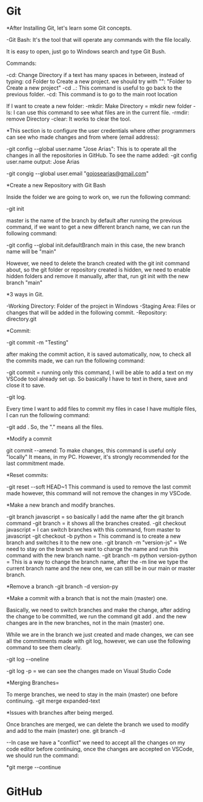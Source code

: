 # Git

*After Installing Git, let's learn some Git concepts.

-Git Bash: It's the tool that will operate any commands with the file locally.

It is easy to open, just go to Windows search and type Git Bush.

Commands:

-cd: Change Directory
if a text has many spaces in between, instead of typing: cd Folder to Create a new project. we should try with "": "Folder to Create a new project" 
-cd ..: This command is useful to go back to the previous folder.
-cd: This command is to go  to the main root location

If I want to create a new folder:
-mkdir: Make Directory = mkdir new folder
-ls: I can use this command to see what files are in the current file.
-rmdir: remove Directory
-clear: It works to clear the tool.

*This section is to configure the user credentials where other programmers can see who made changes and from where (email address):

-git config --global user.name "Jose Arias": This is to operate all the changes in all the repositories in GitHub.
To see the name added: 
-git config user.name
output: Jose Arias

-git congig --global user.email "gojosearias@gmail.com"

*Create a new Repository with Git Bash

Inside the folder we are going to work on, we run the following command:

-git init

master is the name of the branch by default after running the previous command, if we want to get a new different branch name, we can run the following command:

-git config --global init.defaultBranch main
in  this case, the new branch name will be "main"

However, we need to delete the branch created with the git init command about, so the git folder or repository created is hidden, we need to enable hidden folders and remove it manually, after that, run git init with the new branch "main"


*3 ways in Git.

-Working Directory: Folder of the project in Windows
-Staging Area: Files or changes that will be added in the following commit.
-Repository: directory.git

*Commit:

-git commit -m "Testing"

after making the commit action, it is saved automatically, now, to check all the commits made, we can run the following command:

-git commit = running only this command, I will be able to add a text on my VSCode tool already set up. So basically I have to text in there, save and close it to save.

-git log.

Every time I want to add files to commit my files in case I have multiple files, I can run the following command:

-git add .   So, the "." means all the files.

*Modify a commit

git commit --amend: To make changes, this command is useful only "locally" It means, in my PC. However, it's strongly recommended for the last commitment made.

*Reset commits: 

-git reset --soft HEAD~1 This command is used to remove the last commit made however, this command will not remove the changes in my VSCode.

*Make a new branch and modify branches. 

-git branch javascript = so basically I add the name after the git branch command
-git branch = it shows all the branches created.
-git checkout javascript = I can switch branches with this command, from master to javascript
-git checkout -b python = This command is to create a new branch and switches it to the new one.
-git branch -m "version-js" = We need to stay on the branch we want to change the name and run this command with the new branch name.
-git branch -m python version-python = This is a way to change the branch name, after the -m line we type the current branch name and the new one, we can still be in our main or master branch.

*Remove a branch
-git branch -d version-py

*Make a commit with a branch that is not the main (master) one.

Basically, we need to switch branches and make the change, after adding the change to be committed, we run the command git add . and the new changes are in the new branches, not in the main (master) one.

While we are in the branch we just created and made changes, we can see all the commitments made with git log, however, we can use the following command to see them clearly.

-git log --oneline

-git log -p = we can see the changes made on Visual Studio Code

*Merging Branches=

To merge branches, we need to stay in the main (master) one before continuing.
-git merge expanded-text

*Issues with branches after being merged.

Once branches are merged, we can delete the branch we used to modify and add to the main (master) one. git branch -d

--In case we have a "conflict" we need to accept all the changes on my code editor before continuing, once the changes are accepted on VSCode, we should run the command:

*git  merge --continue


# GitHub


